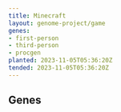 ```yaml
---
title: Minecraft
layout: genome-project/game
genes:
- first-person
- third-person
- procgen
planted: 2023-11-05T05:36:20Z
tended: 2023-11-05T05:36:20Z
---
```


## Genes
